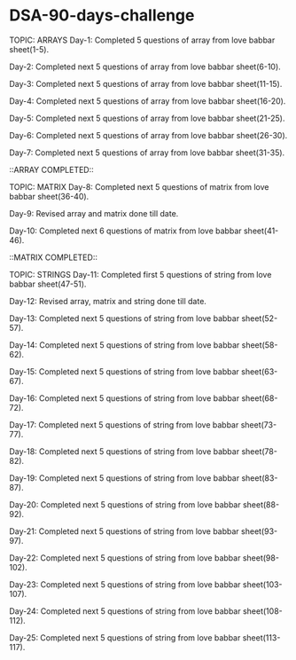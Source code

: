 # DSA-90-days-challenge

TOPIC: ARRAYS
Day-1:
Completed 5 questions of array from love babbar sheet(1-5).

Day-2:
Completed next 5 questions of array from love babbar sheet(6-10).

Day-3:
Completed next 5 questions of array from love babbar sheet(11-15).

Day-4:
Completed next 5 questions of array from love babbar sheet(16-20).

Day-5:
Completed next 5 questions of array from love babbar sheet(21-25).

Day-6:
Completed next 5 questions of array from love babbar sheet(26-30).

Day-7:
Completed next 5 questions of array from love babbar sheet(31-35).

::ARRAY COMPLETED::


TOPIC: MATRIX
Day-8:
Completed next 5 questions of matrix from love babbar sheet(36-40).

Day-9:
Revised array and matrix done till date.

Day-10:
Completed next 6 questions of matrix from love babbar sheet(41-46).

::MATRIX COMPLETED::


TOPIC: STRINGS
Day-11:
Completed first 5 questions of string from love babbar sheet(47-51).

Day-12:
Revised array, matrix and string done till date.

Day-13:
Completed next 5 questions of string from love babbar sheet(52-57).

Day-14:
Completed next 5 questions of string from love babbar sheet(58-62).

Day-15:
Completed next 5 questions of string from love babbar sheet(63-67).

Day-16:
Completed next 5 questions of string from love babbar sheet(68-72).

Day-17:
Completed next 5 questions of string from love babbar sheet(73-77).


Day-18:
Completed next 5 questions of string from love babbar sheet(78-82).

Day-19:
Completed next 5 questions of string from love babbar sheet(83-87).


Day-20:
Completed next 5 questions of string from love babbar sheet(88-92).

Day-21:
Completed next 5 questions of string from love babbar sheet(93-97).

Day-22:
Completed next 5 questions of string from love babbar sheet(98-102).

Day-23:
Completed next 5 questions of string from love babbar sheet(103-107).

Day-24:
Completed next 5 questions of string from love babbar sheet(108-112).

Day-25:
Completed next 5 questions of string from love babbar sheet(113-117).

